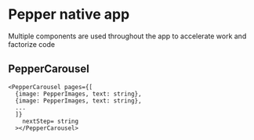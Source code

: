 # Pepper native app
Multiple components are used throughout the app to accelerate work and factorize code

## PepperCarousel
```
<PepperCarousel pages={[
  {image: PepperImages, text: string},
  {image: PepperImages, text: string},
  ...
  ]}
    nextStep= string
  ></PepperCarousel>
```